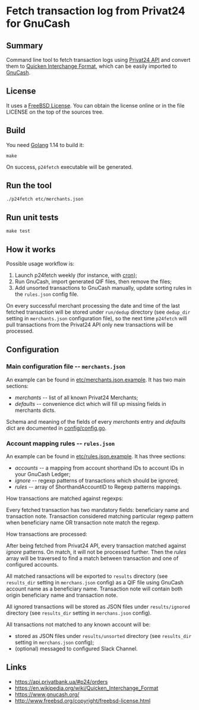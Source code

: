 # Fetch transaction log from Privat24 for GnuCash

## Summary

Command line tool to fetch transaction logs using
[Privat24 API](https://api.privatbank.ua/#p24/orders) and
convert them to
[Quicken Interchange Format](https://en.wikipedia.org/wiki/Quicken_Interchange_Format),
which can be easily imported to [GnuCash](https://www.gnucash.org/).

## License

It uses a [FreeBSD License](http://www.freebsd.org/copyright/freebsd-license.html).
You can obtain the license online or in the file LICENSE on
the top of the sources tree.

## Build

You need [Golang](https://golang.org/) 1.14 to build it:

```
make
```

On success, `p24fetch` executable will be generated.

## Run the tool

```
./p24fetch etc/merchants.json
```

## Run unit tests

```
make test
```

## How it works

Possible usage workflow is:

1. Launch p24fetch weekly (for instance, with [cron](https://en.wikipedia.org/wiki/Cron));
2. Run GnuCash, import generated QIF files, then remove the files;
3. Add unsorted transactions to GnuCash manually,
 update sorting rules in the `rules.json` config file.

On every successful merchant processing the date and time of the last
fetched transaction will be stored under `run/dedup` directory (see
`dedup_dir` setting in `merchants.json` configuration file), so
the next time `p24fetch` will pull transactions from the Privat24 API
only new transactions will be processed.

## Configuration

### Main configuration file -- `merchants.json`

An example can be found in [etc/merchants.json.example](etc/merchants.json.example).
It has two main sections:

* _merchants_ -- list of all known Privat24 Merchants;
* _defaults_ -- convenience dict which will fill up missing
 fields in merchants dicts.

Schema and meaning of the fields of every _merchants_ entry and
_defaults_ dict are documented in
[config/config.go](config/config.go).

### Account mapping rules -- `rules.json`

An example can be found in [etc/rules.json.example](etc/rules.json.example).
It has three sections:

* _accounts_ -- a mapping from account shorthand IDs to account IDs in
 your GnuCash Ledger;
* _ignore_ -- regexp patterns of transactions which should be ignored;
* _rules_ -- array of ShorthandAccountID to Regexp patterns mappings.

How transactions are matched against regexps:

Every fetched transaction has two mandatory fields: beneficiary name and
transaction note. Transaction considered matching particular regexp pattern
when beneficiary name OR transaction note match the regexp.

How transactions are processed:

After being fetched from Privat24 API, every transaction matched against
_ignore_ patterns. On match, it will not be processed further. Then the
_rules_ array will be traversed to find a match between transaction and
one of configured accounts.

All matched ransactions will be exported to `results` directory (see
`results_dir` setting in `merchans.json` config) as a QIF file using
GnuCash account name as a beneficiary name. Transaction note will contain
both origin beneficiary name and transaction note.

All ignored transactions will be stored as JSON files under `results/ignored`
directory (see `results_dir` setting in `merchans.json` config).

All transactions not matched to any known account will be:

* stored as JSON files under `results/unsorted` directory (see
 `results_dir` setting in `merchans.json` config);
* (optional) messaged to configured Slack Channel.

## Links

* https://api.privatbank.ua/#p24/orders
* https://en.wikipedia.org/wiki/Quicken_Interchange_Format
* https://www.gnucash.org/
* http://www.freebsd.org/copyright/freebsd-license.html
